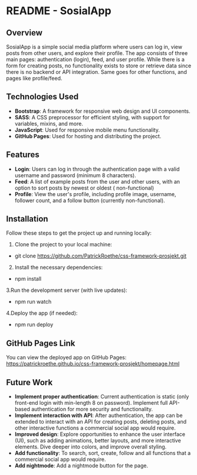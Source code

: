 # README - SosialApp

## Overview
SosialApp is a simple social media platform where users can log in, view posts from other users, and explore their profile. The app consists of three main pages: authentication (login), feed, and user profile. While there is a form for creating posts, no functionality exists to store or retrieve data since there is no backend or API integration. Same goes for other functions, and pages like profile/feed.

## Technologies Used
- **Bootstrap**: A framework for responsive web design and UI components.
- **SASS**: A CSS preprocessor for efficient styling, with support for variables, mixins, and more.
- **JavaScript**: Used for responsive mobile menu functionality.
- **GitHub Pages**: Used for hosting and distributing the project.

## Features
- **Login**: Users can log in through the authentication page with a valid username and password (minimum 8 characters).
- **Feed**: A list of example posts from the user and other users, with an option to sort posts by newest or oldest ( non-functional)
- **Profile**: View the user's profile, including profile image, username, follower count, and a follow button (currently non-functional).

## Installation
Follow these steps to get the project up and running locally:

1. Clone the project to your local machine:
  - git clone https://github.com/PatrickRoethe/css-framework-prosjekt.git

2. Install the necessary dependencies:
- npm install

3.Run the development server (with live updates):
- npm run watch

4.Deploy the app (if needed):
- npm run deploy

## GitHub Pages Link
You can view the deployed app on GitHub Pages:  
https://patrickroethe.github.io/css-framework-prosjekt/homepage.html

## Future Work
- **Implement proper authentication**: Current authentication is static (only front-end login with min-length 8 on password). Implement full API-based authentication for more security and functionality.
- **Implement interaction with API**: After authentication, the app can be extended to interact with an API for creating posts, deleting posts, and other interactive functions a commercial social app would require.
- **Improved design**: Explore opportunities to enhance the user interface (UI), such as adding animations, better layouts, and more interactive elements. Dive deeper into colors, and improve overall styling.
- **Add functionality**: To search, sort, create, follow and all functions that a commercial social app would require.
- **Add nightmode**: Add a nightmode button for the page.


